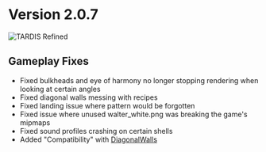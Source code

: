 # Version 2.0.7

![TARDIS Refined](https://wiki.tardisrefined.net/TARDIS-Refined-Wiki/tardis_refined_v2.png)

## Gameplay Fixes
- Fixed bulkheads and eye of harmony no longer stopping rendering when looking at certain angles
- Fixed diagonal walls messing with recipes
- Fixed landing issue where pattern would be forgotten
- Fixed issue where unused walter_white.png was breaking the game's mipmaps
- Fixed sound profiles crashing on certain shells
- Added "Compatibility" with [DiagonalWalls](https://www.curseforge.com/minecraft/mc-mods/diagonal-walls)
